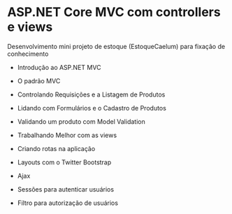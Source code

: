 
# ASP.NET Core MVC com controllers e views
Desenvolvimento mini projeto de estoque (EstoqueCaelum) para fixação de conhecimento 

 - Introdução ao ASP.NET MVC

 - O padrão MVC

 - Controlando Requisições e a Listagem de Produtos

 - Lidando com Formulários e o Cadastro de Produtos

 - Validando um produto com Model Validation

 - Trabalhando Melhor com as views

 - Criando rotas na aplicação

 - Layouts com o Twitter Bootstrap

 - Ajax

 - Sessões para autenticar usuários

 - Filtro para autorização de usuários

